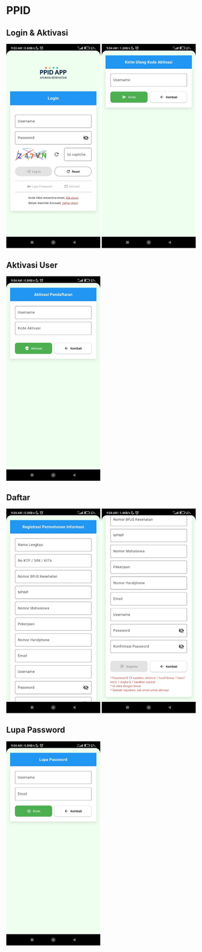 # PPID

## Login & Aktivasi
<img src="images/login.jpg" width="250"> <img src="images/aktivasi.jpg" width="250">

## Aktivasi User
<img src="images/aktivasipendaftaran.jpg" width="250">

## Daftar
<img src="images/daftar.jpg" width="250"> <img src="images/daftar2.jpg" width="250">

## Lupa Password
<img src="images/lupapassword.jpg" width="250">
